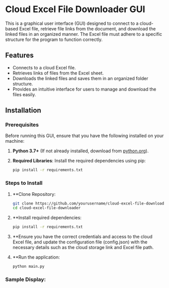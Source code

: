# Cloud Excel File Downloader GUI

This is a graphical user interface (GUI) designed to connect to a cloud-based Excel file, retrieve file links from the document, and download the linked files in an organized manner. The Excel file must adhere to a specific structure for the program to function correctly.

## Features

- Connects to a cloud Excel file.
- Retrieves links of files from the Excel sheet.
- Downloads the linked files and saves them in an organized folder structure.
- Provides an intuitive interface for users to manage and download the files easily.

## Installation

### Prerequisites

Before running this GUI, ensure that you have the following installed on your machine:

1. **Python 3.7+** (If not already installed, download from [python.org](https://www.python.org/downloads/)).

2. **Required Libraries**: Install the required dependencies using pip:
   ```bash
   pip install -r requirements.txt

### Steps to Install
1. **Clone Repository:
   ```bash
   git clone https://github.com/yourusername/cloud-excel-file-downloader.git
   cd cloud-excel-file-downloader
2. **Install required dependencies:
   ```bash
   pip install -r requirements.txt

3. **Ensure you have the correct credentials and access to the cloud Excel file, and update the configuration file (config.json) with the necessary details such as the cloud storage link and Excel file path.

4. **Run the application:
   ```bash
   python main.py

### Sample Display:





